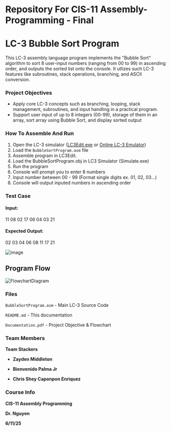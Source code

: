# Repository For CIS-11 Assembly-Programming - Final
# LC-3 Bubble Sort Program

This LC-3 assembly language program implements the "Bubble Sort" algorithm to sort 8 user-input numbers (ranging from 00 to 99) in ascending order, and outputs the sorted list onto the console. It utlizes such LC-3 features like subroutines, stack operations, branching, and ASCII conversion.

### Project Objectives
- Apply core LC-3 concepts such as branching, looping, stack management, subroutines, and input handling in a practical program.
- Support user input of up to 8 integers (00-99), storage of them in an array, sort array using Bubble Sort, and display sorted output

### How To Assemble And Run
1. Open the LC-3 simulator ([LC3Edit.exe](https://highered.mheducation.com/sites/0072467509/student_view0/lc-3_simulator.html) or [Online LC-3 Emulator](https://lc3.cs.umanitoba.ca/))
2. Load the `BubbleSortProgram.asm` file
3. Assemble program in LC3Edit.
4. Load the BubbleSortProgram.obj in LC3 Simulator (Simulate.exe)
5. Run the program
6. Console will prompt you to enter 8 numbers
7. Input number between 00 - 99 (Format single digits ex. 01, 02, 03...)
8. Console will output inputed numbers in ascending order
   
### Test Case
#### Input:
11 08 02 17 06 04 03 21

#### Expected Output:
02 03 04 06 08 11 17 21

![image](https://github.com/user-attachments/assets/3f970f09-e3f1-420f-a3d0-20bed15834c4)

## Program Flow

![FlowchartDiagram](https://github.com/user-attachments/assets/bb9438eb-2cae-4d1d-9ff7-278ab21ae156)


### Files
`BubbleSortProgram.asm` - Main LC-3 Source Code

`README.md` - This documentation

`Documentation.pdf` -  Project Objective & Flowchart

### Team Members
**Team Stackers**

- **Zayden Middleton**

- **Bienvenido Palma Jr**

- **Chris Shey Caponpon Enriquez**

### Course Info
**CIS-11 Assembly Programming**

**Dr. Nguyen**

**6/11/25**
